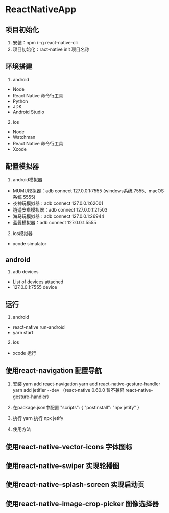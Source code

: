 # ReactNativeApp

## 项目初始化
1. 安装：npm i -g react-native-cli
2. 项目初始化：ract-native init 项目名称

## 环境搭建
1. android
+ Node
+ React Native 命令行工具
+ Python
+ JDK
+ Android Studio

2. ios
+ Node
+ Watchman
+ React Native 命令行工具
+ Xcode

## 配置模拟器
1. android模拟器
+ MUMU模拟器：adb connect 127.0.0.1:7555 (windows系统 7555、macOS系统 5555)
+ 夜神玩模拟器：adb connect 127.0.0.1:62001
+ 逍遥安卓模拟器：adb connect 127.0.0.1:21503
+ 海马玩模拟器：adb connect 127.0.0.1:26944
+ 蓝叠模拟器：adb connect 127.0.0.1:5555

2. ios模拟器
+ xcode simulator

## android
1. adb devices
+ List of devices attached
+ 127.0.0.1:7555  device

## 运行
1. android 
+ react-native run-android
+ yarn start

2. ios
+ xcode 运行

## 使用react-navigation 配置导航
1. 安装
yarn add react-navigation
yarn add react-native-gesture-handler
yarn add jetifier --dev （react-native 0.60.0 暂不兼容 react-native-gesture-handler）

2. 在package.json中配置 "scripts": { "postinstall": "npx jetify" }

3. 执行 yarn 执行 npx jetify

4. 使用方法

## 使用react-native-vector-icons 字体图标

## 使用react-native-swiper 实现轮播图

## 使用react-native-splash-screen 实现启动页

## 使用react-native-image-crop-picker 图像选择器
